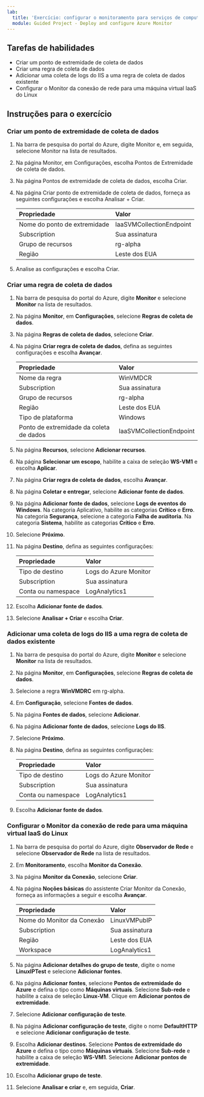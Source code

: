 ```yaml
---
lab:
  title: 'Exercício: configurar o monitoramento para serviços de computação'
  module: Guided Project - Deploy and configure Azure Monitor
---
```


## Tarefas de habilidades

- Criar um ponto de extremidade de coleta de dados
- Criar uma regra de coleta de dados
- Adicionar uma coleta de logs do IIS a uma regra de coleta de dados existente
- Configurar o Monitor da conexão de rede para uma máquina virtual IaaS do Linux

## Instruções para o exercício

### Criar um ponto de extremidade de coleta de dados

1. Na barra de pesquisa do portal do Azure, digite Monitor e, em seguida, selecione Monitor na lista de resultados.
1. Na página Monitor, em Configurações, escolha Pontos de Extremidade de coleta de dados.
1. Na página Pontos de extremidade de coleta de dados, escolha Criar.
1. Na página Criar ponto de extremidade de coleta de dados, forneça as seguintes configurações e escolha Analisar + Criar.

    | Propriedade | Valor    |
    |:---------|:---------|
    | Nome do ponto de extremidade  | IaaSVMCollectionEndpoint   |
    | Subscription  | Sua assinatura  |
    | Grupo de recursos    | rg-alpha  |
    | Região    | Leste dos EUA  |

5. Analise as configurações e escolha Criar.

### Criar uma regra de coleta de dados

1. Na barra de pesquisa do portal do Azure, digite **Monitor** e selecione **Monitor** na lista de resultados.
1. Na página **Monitor**, em **Configurações**, selecione **Regras de coleta de dados**.
1. Na página **Regras de coleta de dados**, selecione **Criar**.
1. Na página **Criar regra de coleta de dados**, defina as seguintes configurações e escolha **Avançar**.

    | Propriedade | Valor    |
    |:---------|:---------|
    | Nome da regra  | WinVMDCR   |
    | Subscription  | Sua assinatura   |
    | Grupo de recursos    | rg-alpha  |
    | Região    | Leste dos EUA  |
    | Tipo de plataforma | Windows  |
    | Ponto de extremidade da coleta de dados  | IaaSVMCollectionEndpoint   |

5. Na página **Recursos**, selecione **Adicionar recursos**.
1. Na página **Selecionar um escopo**, habilite a caixa de seleção **WS-VM1** e escolha **Aplicar**.
1. Na página **Criar regra de coleta de dados**, escolha **Avançar**.
1. Na página **Coletar e entregar**, selecione **Adicionar fonte de dados**.
1. Na página **Adicionar fonte de dados**, selecione **Logs de eventos do Windows**. Na categoria Aplicativo, habilite as categorias **Crítico** e **Erro**. Na categoria **Segurança**, selecione a categoria **Falha de auditoria**. Na categoria **Sistema**, habilite as categorias **Crítico** e **Erro**. 
1. Selecione **Próximo**.
1. Na página **Destino**, defina as seguintes configurações:

    | Propriedade | Valor    |
    |:---------|:---------|
    | Tipo de destino  | Logs do Azure Monitor   |
    | Subscription  | Sua assinatura   |
    | Conta ou namespace  | LogAnalytics1  |

12. Escolha **Adicionar fonte de dados**.
1. Selecione **Analisar + Criar** e escolha **Criar**.


### Adicionar uma coleta de logs do IIS a uma regra de coleta de dados existente

1. Na barra de pesquisa do portal do Azure, digite **Monitor** e selecione **Monitor** na lista de resultados.
1. Na página **Monitor**, em **Configurações**, selecione **Regras de coleta de dados**.
1. Selecione a regra **WinVMDRC** em rg-alpha.
1. Em **Configuração**, selecione **Fontes de dados**.
1. Na página **Fontes de dados**, selecione **Adicionar**.
1. Na página **Adicionar fonte de dados**, selecione **Logs do IIS**.
1. Selecione **Próximo**.
1. Na página **Destino**, defina as seguintes configurações:

    | Propriedade | Valor    |
    |:---------|:---------|
    | Tipo de destino  | Logs do Azure Monitor   |
    | Subscription  | Sua assinatura   |
    | Conta ou namespace  | LogAnalytics1  |

9. Escolha **Adicionar fonte de dados**.

### Configurar o Monitor da conexão de rede para uma máquina virtual IaaS do Linux

1. Na barra de pesquisa do portal do Azure, digite **Observador de Rede** e selecione **Observador de Rede** na lista de resultados.
1. Em **Monitoramento**, escolha **Monitor da Conexão**.
1. Na página **Monitor da Conexão**, selecione **Criar**.
1. Na página **Noções básicas** do assistente Criar Monitor da Conexão, forneça as informações a seguir e escolha **Avançar**.

    | Propriedade | Valor    |
    |:---------|:---------|
    | Nome do Monitor da Conexão  | LinuxVMPubIP   |
    | Subscription  | Sua assinatura   |
    | Região    | Leste dos EUA  |
    | Workspace | LogAnalytics1  |

5. Na página **Adicionar detalhes do grupo de teste**, digite o nome **LinuxIPTest** e selecione **Adicionar fontes**.
1. Na página **Adicionar fontes**, selecione **Pontos de extremidade do Azure** e defina o tipo como **Máquinas virtuais**. Selecione **Sub-rede** e habilite a caixa de seleção **Linux-VM**. Clique em **Adicionar pontos de extremidade**.
1. Selecione **Adicionar configuração de teste**. 
1. Na página **Adicionar configuração de teste**, digite o nome **DefaultHTTP** e selecione **Adicionar configuração de teste**.
1. Escolha **Adicionar destinos**. Selecione **Pontos de extremidade do Azure** e defina o tipo como **Máquinas virtuais**. Selecione **Sub-rede** e habilite a caixa de seleção **WS-VM1**. Selecione **Adicionar pontos de extremidade**.
1. Escolha **Adicionar grupo de teste**.
1. Selecione **Analisar e criar** e, em seguida, **Criar**.
